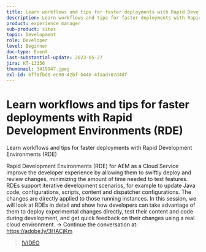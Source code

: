 ```yaml
---
title: Learn workflows and tips for faster deployments with Rapid Development Environments (RDE)
description: Learn workflows and tips for faster deployments with Rapid Development Environments (RDE)Rapid Development Environments (RDE) for AEM as a Cloud Service improve the developer experience by allowing them to swiftly deploy and review changes, minimizing the amount of time needed to test features. RDEs support iterative development scenarios, for example to update Java code, configurations, scripts, content and dispatcher configurations. The changes are directly applied to those running instances. In this session, we will look at RDEs in detail and show how developers can take advantage of them to deploy experimental changes directly, test their content and code during development, and get quick feedback on their changes using a real cloud environment.
product: experience manager
sub-product: sites
topic: Development
role: Developer
level: Beginner
doc-type: Event
last-substantial-update: 2023-05-27
jira: KT-13356
thumbnail: 3419947.jpeg
exl-id: 6ff8fbd0-ee80-42bf-b448-4faad707d4df
---
```

# Learn workflows and tips for faster deployments with Rapid Development Environments (RDE)

Learn workflows and tips for faster deployments with Rapid Development Environments (RDE)

Rapid Development Environments (RDE) for AEM as a Cloud Service improve the developer experience by allowing them to swiftly deploy and review changes, minimizing the amount of time needed to test features. RDEs support iterative development scenarios, for example to update Java code, configurations, scripts, content and dispatcher configurations. The changes are directly applied to those running instances. In this session, we will look at RDEs in detail and show how developers can take advantage of them to deploy experimental changes directly, test their content and code during development, and get quick feedback on their changes using a real cloud environment. → Continue the conversation at: https://adobe.ly/3HACjKm

>[!VIDEO](https://video.tv.adobe.com/v/3419947/?learn=on)
